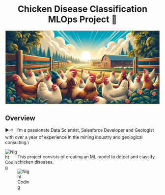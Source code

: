 <h1 align="center">Chicken Disease Classification MLOps Project 🐔</h1>

<p align="center">
  <img src="https://github.com/JSaez97/JSaez97/blob/assets/chicken_disease_banner.png" alt="Javier_Saez_Banner">
</p>

<h2 align="left">Overview</h2>

▶️▫️◽  &nbsp;I'm a passionate Data Scientist, Salesforce Developer and Geologist with over a year of experience in the mining industry and geological consulting.\

<img alt="Night Coding" src="./assets/Hand%20Wave.gif" width='40' align="left"/><h2></h2>
This project consists of creating an ML model to detect and classify chicken diseases.

<img alt="Night Coding" src="./assets/Hand%20Wave.gif" width='40' align="left"/><h2></h2>
